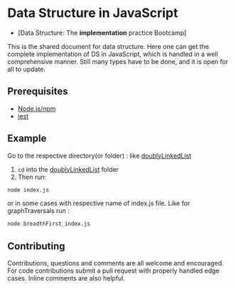 # Data Structure in JavaScript

* [Data Structure: The **implementation** practice Bootcamp]

This is the shared document for data structure. Here one can get the complete implementation of DS in JavaScript, which is handled in a well comprehensive manner. Still many types have to be done, and it is open for all to update.



## Prerequisites
* [Node.js/npm](https://nodejs.org/en/)
* [jest](https://www.npmjs.com/package/jest)

## Example
Go to the respective directory(or folder) : like [doublyLinkedList](data-structure-in-javascript/doublyLinkedList)

1) `cd` into the [doublyLinkedList](doublyLinkedList) folder
2) Then run:
```bash
node index.js
```

or in some cases with respective name of index.js file. Like for graphTraversals
run :   
```bash
node breadthFirst_index.js
```

## Contributing

Contributions, questions and comments are all welcome and encouraged. For code contributions submit a pull request with properly handled edge cases. Inline comments are also helpful.

